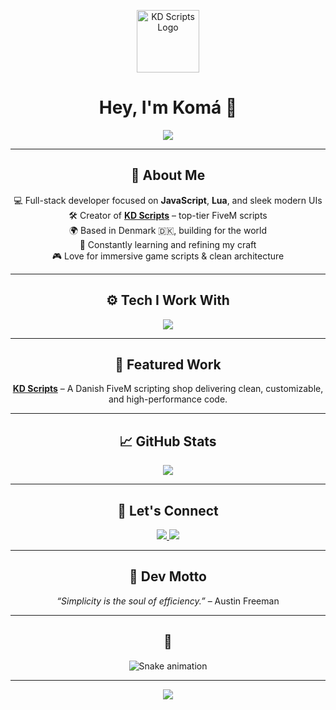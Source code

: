 <p align="center">
  <img src="https://cdn.discordapp.com/attachments/1374029346607726604/1374029425997385959/KD-Scripts.Logo.png?ex=682f331f&is=682de19f&hm=aabae66893d68b67b9eb5f5cb8b239377dcd2f59429388e5769242c2d68f7468&" width="100px" alt="KD Scripts Logo"/>
</p>

<h1 align="center">Hey, I'm Komá 👋</h1>

<p align="center">
  <img src="https://readme-typing-svg.demolab.com?font=Fira+Code&weight=600&size=22&duration=4000&pause=1000&color=06B6D4&center=true&vCenter=true&width=440&lines=Crafting+clean%2C+creative+code.;FiveM+%7C+Web+Dev+%7C+Lua+Wizard;Modern+tech+with+a+polished+twist." />
</p>

---

<h2 align="center">🚀 About Me</h2>

<p align="center">
  💻 Full-stack developer focused on <strong>JavaScript</strong>, <strong>Lua</strong>, and sleek modern UIs<br/>
  🛠️ Creator of <a href="https://discord.gg/QKymkRgb"><strong>KD Scripts</strong></a> – top-tier FiveM scripts<br/>
  🌍 Based in Denmark 🇩🇰, building for the world<br/>
  🌱 Constantly learning and refining my craft<br/>
  🎮 Love for immersive game scripts & clean architecture
</p>

---

<h2 align="center">⚙️ Tech I Work With</h2>

<p align="center">
  <img src="https://skillicons.dev/icons?i=js,lua,react,tailwind,html,css,cpp,nodejs&theme=light" />
</p>

---

<h2 align="center">📂 Featured Work</h2>

<p align="center">
  <strong><a href="https://github.com/Komadk/KD-Scripts">KD Scripts</a></strong> – A Danish FiveM scripting shop delivering clean, customizable, and high-performance code.
</p>

---

<h2 align="center">📈 GitHub Stats</h2>

<p align="center">
  <img src="https://github-readme-stats.vercel.app/api/top-langs/?username=Komadk&layout=compact&theme=radical" />
</p>

---

<h2 align="center">🤝 Let's Connect</h2>

<p align="center">
  <a href="https://discord.com/users/komadev">
    <img src="https://img.shields.io/badge/-komadev-7289DA?style=for-the-badge&logo=discord&logoColor=white" />
  </a>
  <a href="https://discord.gg/QKymkRgb">
    <img src="https://img.shields.io/badge/KD%20Scripts-Join%20Discord-5865F2?style=for-the-badge&logo=discord&logoColor=white" />
  </a>
</p>

---

<h2 align="center">🧠 Dev Motto</h2>

<p align="center">
  <em>“Simplicity is the soul of efficiency.”</em> – Austin Freeman
</p>

---

<h2 align="center">🐍</h2>

<p align="center">
  <img src="https://raw.githubusercontent.com/Komadk/Komadk/output/github-contribution-grid-snake.svg" alt="Snake animation" />
</p>


---

<p align="center">
  <img src="https://raw.githubusercontent.com/maurodesouza/profile-readme-generator/main/src/assets/header/matrix.svg" />
</p>
